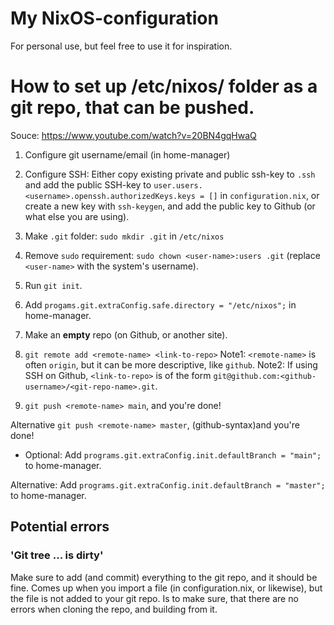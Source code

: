 # My NixOS-configuration
For personal use, but feel free to use it for inspiration.

# How to set up /etc/nixos/ folder as a git repo, that can be pushed.
Souce: https://www.youtube.com/watch?v=20BN4gqHwaQ
1. Configure git username/email (in home-manager)
2. Configure SSH: Either copy existing private and public ssh-key to `.ssh` and add the public SSH-key to `user.users.<username>.openssh.authorizedKeys.keys = []` in `configuration.nix`, or create a new key with `ssh-keygen`, and add the public key to Github (or what else you are using).
    
3. Make `.git` folder: `sudo mkdir .git` in `/etc/nixos`
4. Remove `sudo` requirement: `sudo chown <user-name>:users .git` (replace `<user-name>` with the system's username).
5. Run `git init`.
6. Add `progams.git.extraConfig.safe.directory = "/etc/nixos";` in home-manager.
7. Make an **empty** repo (on Github, or another site).
8. `git remote add <remote-name> <link-to-repo>`
    Note1: `<remote-name>` is often `origin`, but it can be more descriptive, like `github`.
    Note2: If using SSH on Github, `<link-to-repo>` is of the form `git@github.com:<github-username>/<git-repo-name>.git`.
9. `git push <remote-name> main`, and you're done!

Alternative `git push <remote-name> master`, (github-syntax)and you're done!
* Optional: Add `programs.git.extraConfig.init.defaultBranch = "main";` to home-manager.

 Alternative: Add `programs.git.extraConfig.init.defaultBranch = "master";` to home-manager.

## Potential errors
### 'Git tree ... is dirty'
Make sure to add (and commit) everything to the git repo, and it should be fine.
Comes up when you import a file (in configuration.nix, or likewise), but the file is not added to your git repo. Is to make sure, that there are no errors when cloning the repo, and building from it.
